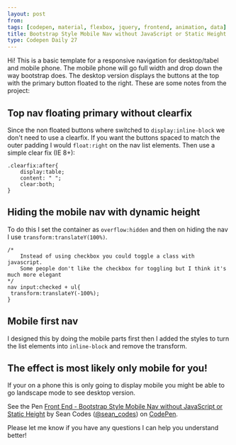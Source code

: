 ```yaml
---
layout: post
from:
tags: [codepen, material, flexbox, jquery, frontend, animation, data]
title: Bootstrap Style Mobile Nav without JavaScript or Static Height
type: Codepen Daily 27
---
```


Hi! This is a basic template for a responsive navigation for desktop/tabel and mobile phone. The mobile phone will go full width and drop down the way bootstrap does. The desktop version displays the buttons at the top with the primary button floated to the right. These are some notes from the project:

## Top nav floating primary without clearfix
Since the non floated buttons where switched to `display:inline-block` we don't need to use a clearfix. If you want the buttons spaced to match the outer padding I would `float:right` on the nav list elements. Then use a simple clear fix (IE 8+):

    .clearfix:after{
        display:table;
        content: " ";
        clear:both;
    }

## Hiding the mobile nav with dynamic height
To do this I set the container as `overflow:hidden` and then on hiding the nav I use `transform:translateY(100%)`.

    /*
        Instead of using checkbox you could toggle a class with javascript.
        Some people don't like the checkbox for toggling but I think it's much more elegant
    */
    nav input:checked + ul{
     transform:translateY(-100%);
    }

## Mobile first nav
I designed this by doing the mobile parts first then I added the styles to turn the list elements into `inline-block` and remove the transform.

## The effect is most likely only mobile for you!
If your on a phone this is only going to display mobile you might be able to go landscape mode to see desktop version.

<p data-height="600" data-theme-id="0" data-slug-hash="XpQOwG" data-default-tab="css,result" data-user="sean_codes" data-embed-version="2" data-pen-title="Front End - Bootstrap Style Mobile Nav without JavaScript or Static Height" class="codepen">See the Pen <a href="http://codepen.io/sean_codes/pen/XpQOwG/">Front End - Bootstrap Style Mobile Nav without JavaScript or Static Height</a> by Sean Codes (<a href="http://codepen.io/sean_codes">@sean_codes</a>) on <a href="http://codepen.io">CodePen</a>.</p>
<script async src="https://production-assets.codepen.io/assets/embed/ei.js"></script>

Please let me know if you have any questions I can help you understand better!
